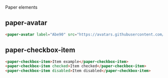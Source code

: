 Paper elements

## paper-avatar

<!--
```
<custom-element-demo>
  <template>
    <link rel="import" href="paper-avatar.html">
    <next-code-block></next-code-block>
  </template>
</custom-element-demo>
```
-->
```html
<paper-avatar label="Abe90" src="https://avatars.githubusercontent.com/u/4205629"></paper-avatar>
```

## paper-checkbox-item

<!--
```
<custom-element-demo>
  <template>
    <link rel="import" href="paper-checkbox-item.html">
    <next-code-block></next-code-block>
  </template>
</custom-element-demo>
```
-->
```html
<paper-checkbox-item>Item example</paper-checkbox-item>
<paper-checkbox-item checked>Item checked</paper-checkbox-item>
<paper-checkbox-item disabled>Item disabled</paper-checkbox-item>
```